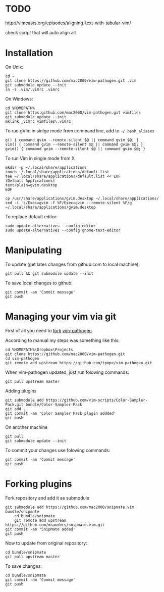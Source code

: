TODO
====

http://vimcasts.org/episodes/aligning-text-with-tabular-vim/

check script that will auto align all

Installation
============

On Unix:

	cd ~
	git clone https://github.com/mac2000/vim-pathogen.git .vim
	git submodule update --init
	ln -s .vim/.vimrc .vimrc

On Windows:

	cd %HOMEPATH%
	git clone https:github.com/mac2000/vim-pathogen.git vimfiles
	git submodule update --init
	mklink _vimrc vimfiles\.vimrc

To run gVim in sinlge mode from command line, add to `~/.bash_aliases`

    g() { command gvim --remote-silent $@ || command gvim $@; }
    vim() { command gvim --remote-silent $@ || command gvim $@; }
    gvim() { command gvim --remote-silent $@ || command gvim $@; }

To run Vim in single mode from X

    mkdir -p ~/.local/share/applications
    touch ~/.local/share/applications/default.list
    tee ~/.local/share/applications/default.list << EOF
    [Default Applications]
    text/plain=gvim.desktop
    EOF

    cp /usr/share/applications/gvim.desktop ~/.local/share/applications/
    sed -i 's/Exec=gvim -f %F/Exec=gvim --remote-silent %F/g' ~/.local/share/applications/gvim.desktop

To replace default editor:

    sudo update-alternatives --config editor
    sudo update-alternatives --config gnome-text-editor

Manipulating
============

To update (get lates changes from github.com to local machine):
	
	git pull && git submodule update --init

To save local changes to github:

	git commit -am 'Commit message'
	git push


Managing your vim via git
=========================

First of all you need to [fork](https://help.github.com/articles/fork-a-repo) [vim-pathogen](https://github.com/tpope/vim-pathogen).

According to manual my steps was something like this:

    cd %HOMEPATH%\Dropbox\Projects
    git clone https://github.com/mac2000/vim-pathogen.git
    cd vim-pathogen
    git remote add upstream https://github.com/tpope/vim-pathogen.git

When vim-pathogen updated, just run folowing commands:

	git pull upstream master

Adding plugins

	git submodule add https://github.com/vim-scripts/Color-Sampler-Pack.git bundle/Color-Sampler-Pack
	git add .
	git commit -am 'Color Sampler Pack plugin addded'
	git push

On another machine

	git pull
	git submodule update --init
	
To commit your changes use folowing commands:

    git commit -am 'Commit message'
    git push

Forking plugins
===============

Fork repository and add it as submodule

	git submodule add https://github.com/mac2000/snipmate.vim bundle/snipmate
    	cd bundle/snipmate
    	git remote add upstream https://github.com/msanders/snipmate.vim.git
	git commit -am 'SnipMate added'
	git push

Now to update from original repository:

	cd bundle/snipmate
	git pull upstream master
	
To save changes:

	cd bundle/snipmate
	git commit -am 'Commit message'
	git push
